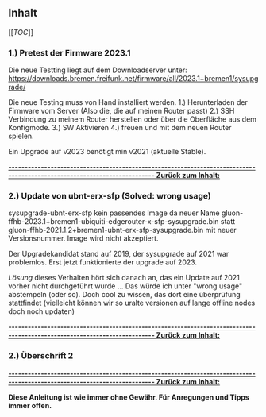 ## Inhalt

[[_TOC_]]

### 1.) Pretest der Firmware 2023.1

Die neue Testting liegt auf dem Downloadserver unter: https://downloads.bremen.freifunk.net/firmware/all/2023.1+bremen1/sysupgrade/

Die neue Testing muss von Hand installiert werden.
1.) Herunterladen der Firmware vom Server (Also die, die auf meinen Router passt)
2.) SSH Verbindung zu meinem Router herstellen oder über die Oberfläche aus dem Konfigmode.
3.) SW Aktivieren
4.) freuen und mit dem neuen Router spielen.

Ein Upgrade auf v2023 benötigt min v2021 (aktuelle Stable).

**[------------------------------------------------------------------------------------------------------------------------- Zurück zum Inhalt:](#inhalt)**

### 2.) Update von ubnt-erx-sfp (Solved: wrong usage)

sysupgrade-ubnt-erx-sfp kein passendes Image da neuer Name gluon-ffhb-2023.1+bremen1-ubiquiti-edgerouter-x-sfp-sysupgrade.bin statt
gluon-ffhb-2021.1.2+bremen1-ubnt-erx-sfp-sysupgrade.bin mit neuer Versionsnummer. Image wird nicht akzeptiert.

Der Upgradekandidat stand auf 2019, der sysupgrade auf 2021 war problemlos. Erst jetzt funktionierte der upgrade auf 2023.

*Lösung* dieses Verhalten hört sich danach an, das ein Update auf 2021 vorher nicht durchgeführt wurde ... Das würde ich unter "wrong usage" abstempeln (oder so). Doch cool zu wissen, das dort eine überprüfung stattfindet (vielleicht können wir so uralte versionen auf lange offline nodes doch noch updaten)

**[------------------------------------------------------------------------------------------------------------------------- Zurück zum Inhalt:](#inhalt)**

### 2.) Überschrift 2


**[------------------------------------------------------------------------------------------------------------------------- Zurück zum Inhalt:](#inhalt)**


**Diese Anleitung ist wie immer ohne Gewähr. Für Anregungen und Tipps immer offen.**
